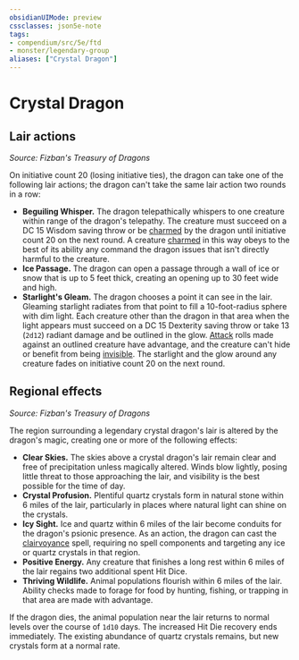 ```yaml
---
obsidianUIMode: preview
cssclasses: json5e-note
tags:
- compendium/src/5e/ftd
- monster/legendary-group
aliases: ["Crystal Dragon"]
---
```

# Crystal Dragon

## Lair actions
_Source: Fizban's Treasury of Dragons_

On initiative count 20 (losing initiative ties), the dragon can take one of the following lair actions; the dragon can't take the same lair action two rounds in a row:

- **Beguiling Whisper.** The dragon telepathically whispers to one creature within range of the dragon's telepathy. The creature must succeed on a DC 15 Wisdom saving throw or be [charmed](/2-Mechanics/CLI/rules/conditions.md#charmed) by the dragon until initiative count 20 on the next round. A creature [charmed](/2-Mechanics/CLI/rules/conditions.md#charmed) in this way obeys to the best of its ability any command the dragon issues that isn't directly harmful to the creature.  
- **Ice Passage.** The dragon can open a passage through a wall of ice or snow that is up to 5 feet thick, creating an opening up to 30 feet wide and high.  
- **Starlight's Gleam.** The dragon chooses a point it can see in the lair. Gleaming starlight radiates from that point to fill a 10-foot-radius sphere with dim light. Each creature other than the dragon in that area when the light appears must succeed on a DC 15 Dexterity saving throw or take 13 (`2d12`) radiant damage and be outlined in the glow. [Attack](/2-Mechanics/CLI/rules/actions.md#Attack) rolls made against an outlined creature have advantage, and the creature can't hide or benefit from being [invisible](/2-Mechanics/CLI/rules/conditions.md#invisible). The starlight and the glow around any creature fades on initiative count 20 on the next round.  

## Regional effects
_Source: Fizban's Treasury of Dragons_

The region surrounding a legendary crystal dragon's lair is altered by the dragon's magic, creating one or more of the following effects:

- **Clear Skies.** The skies above a crystal dragon's lair remain clear and free of precipitation unless magically altered. Winds blow lightly, posing little threat to those approaching the lair, and visibility is the best possible for the time of day.  
- **Crystal Profusion.** Plentiful quartz crystals form in natural stone within 6 miles of the lair, particularly in places where natural light can shine on the crystals.  
- **Icy Sight.** Ice and quartz within 6 miles of the lair become conduits for the dragon's psionic presence. As an action, the dragon can cast the [clairvoyance](/2-Mechanics/CLI/spells/clairvoyance.md) spell, requiring no spell components and targeting any ice or quartz crystals in that region.  
- **Positive Energy.** Any creature that finishes a long rest within 6 miles of the lair regains two additional spent Hit Dice.  
- **Thriving Wildlife.** Animal populations flourish within 6 miles of the lair. Ability checks made to forage for food by hunting, fishing, or trapping in that area are made with advantage.  

If the dragon dies, the animal population near the lair returns to normal levels over the course of `1d10` days. The increased Hit Die recovery ends immediately. The existing abundance of quartz crystals remains, but new crystals form at a normal rate.